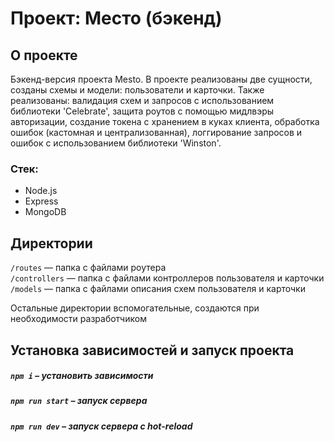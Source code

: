 # Проект: Место (бэкенд)

## О проекте

Бэкенд-версия проекта Mesto. В проекте реализованы две сущности, созданы схемы и модели: пользователи и карточки. Также реализованы: валидация схем и запросов с использованием библиотеки 'Celebrate', защита роутов с помощью мидлвэры авторизации, создание токена с хранением в куках клиента, обработка ошибок (кастомная и централизованная), логгирование запросов и ошибок с использованием библиотеки 'Winston'.

### Стек:
* Node.js
* Express
* MongoDB

## Директории

`/routes` — папка с файлами роутера  
`/controllers` — папка с файлами контроллеров пользователя и карточки   
`/models` — папка с файлами описания схем пользователя и карточки  
  
Остальные директории вспомогательные, создаются при необходимости разработчиком

## Установка зависимостей и запуск проекта

##### `npm i` – установить зависимости

##### `npm run start` – запуск сервера

##### `npm run dev` – запуск сервера с hot-reload
